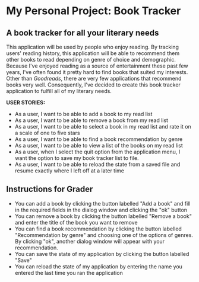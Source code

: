 # My Personal Project: Book Tracker

## A book tracker for all your literary needs

This application will be used by people who enjoy reading. By tracking users' reading history, this application will be
able to recommend them other books to read depending on genre of choice and demographic.
Because I've enjoyed reading as a source of entertainment these past few years, I've often found it pretty hard to find 
books that suited my interests. Other than *Goodreads*, there are very few applications that recommend books very well.
Consequently, I've decided to create this book tracker application to fulfill all of my literary needs.

**USER STORIES:**
- As a user, I want to be able to add a book to my read list
- As a user, I want to be able to remove a book from my read list
- As a user, I want to be able to select a book in my read list and rate it on a scale of one to five stars
- As a user, I want to be able to find a book recommendation by genre
- As a user, I want to be able to view a list of the books on my read list
- As a user, when I select the quit option from the application menu, 
I want the option to save my book tracker list to file. 
- As a user, I want to be able to reload the state from a saved file and resume exactly where I left off at a later time

## Instructions for Grader

- You can add a book by clicking the button labelled "Add a book" and fill in the required fields in the dialog window 
and clicking the "ok" button
- You can remove a book by clicking the button labelled "Remove a book" and enter the title of the book you want to 
remove
- You can find a book recommendation by clicking the button labelled "Recommendation by genre" and choosing one of the 
options of genres. By clicking "ok", another dialog window will appear with your recommendation.
- You can save the state of my application by clicking the button labelled "Save"
- You can reload the state of my application by entering the name you entered the last time you ran the application